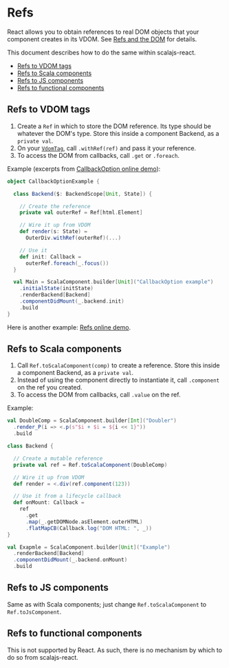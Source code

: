 # Refs

React allows you to obtain references to real DOM objects that your component creates in its VDOM.
See [Refs and the DOM](https://facebook.github.io/react/docs/refs-and-the-dom.html) for details.

This document describes how to do the same within scalajs-react.

- [Refs to VDOM tags](#refs-to-vdom-tags)
- [Refs to Scala components](#refs-to-scala-components)
- [Refs to JS components](#refs-to-js-components)
- [Refs to functional components](#refs-to-functional-components)

## Refs to VDOM tags

1. Create a `Ref` in which to store the DOM reference.
  Its type should be whatever the DOM's type.
  Store this inside a component Backend, as a `private val`.
2. On your [`VdomTag`](TYPES.md), call `.withRef(ref)` and pass it your reference.
3. To access the DOM from callbacks, call `.get` or `.foreach`.

Example (excerpts from [CallbackOption online demo](https://japgolly.github.io/scalajs-react/#examples/callback-option)):
```scala
object CallbackOptionExample {

  class Backend($: BackendScope[Unit, State]) {

    // Create the reference
    private val outerRef = Ref[html.Element]

    // Wire it up from VDOM
    def render(s: State) =
      OuterDiv.withRef(outerRef)(...)

    // Use it
    def init: Callback =
      outerRef.foreach(_.focus())
  }

  val Main = ScalaComponent.builder[Unit]("CallbackOption example")
    .initialState(initState)
    .renderBackend[Backend]
    .componentDidMount(_.backend.init)
    .build
}
```

Here is another example: [Refs online demo](https://japgolly.github.io/scalajs-react/#examples/refs).

## Refs to Scala components

1. Call `Ref.toScalaComponent(comp)` to create a reference. Store this inside a component Backend, as a `private val`.
2. Instead of using the component directly to instantiate it, call `.component` on the ref you created.
3. To access the DOM from callbacks, call `.value` on the ref.

Example:
```scala
val DoubleComp = ScalaComponent.builder[Int]("Doubler")
  .render_P(i => <.p(s"$i + $i = ${i << 1}"))
  .build

class Backend {

  // Create a mutable reference
  private val ref = Ref.toScalaComponent(DoubleComp)

  // Wire it up from VDOM
  def render = <.div(ref.component(123))

  // Use it from a lifecycle callback
  def onMount: Callback =
    ref
      .get
      .map(_.getDOMNode.asElement.outerHTML)
      .flatMapCB(Callback.log("DOM HTML: ", _))
}

val Exapmle = ScalaComponent.builder[Unit]("Example")
  .renderBackend[Backend]
  .componentDidMount(_.backend.onMount)
  .build
```

## Refs to JS components

Same as with Scala components;
just change `Ref.toScalaComponent` to `Ref.toJsComponent`.

## Refs to functional components

This is not supported by React.
As such, there is no mechanism by which to do so from scalajs-react.

